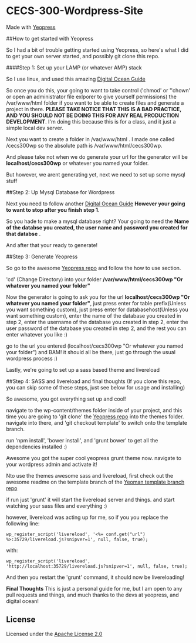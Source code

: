 # CECS-300-Wordpress-Site

Made with [Yeopress](https://github.com/wesleytodd/YeoPress)

##How to get started with Yeopress

So I had a bit of trouble getting started using Yeopress, so here's what I did to get your own server started, and possibly git clone this repo.

####Step 1: Set up your LAMP (or whatever AMP) stack

So I use linux, and used this amazing [Digital Ocean Guide](https://www.digitalocean.com/community/tutorials/how-to-install-linux-apache-mysql-php-lamp-stack-on-ubuntu-14-04)

So once you do this, your going to want to take control ('chmod' or ''chown' or open an administrator file exlporer to give yourself permissions) the /var/www/html folder if you want to be able to create files and generate a project in there. **PLEASE TAKE NOTICE THAT THIS IS A BAD PRACTICE, AND YOU SHOULD NOT BE DOING THIS FOR ANY REAL PRODUCTION DEVELOPMENT**. I'm doing this because this is for a class, and it just a simple local dev server.

Next you want to create a folder in /var/www/html . I made one called /cecs300wp so the absolute path is /var/www/html/cecs300wp.

And please take not when we do generate your url for the generator will be **localhost/cecs300wp** or whatever you named your folder.

But however, we arent generating yet, next we need to set up some mysql stuff

##Step 2: Up Mysql Database for Wordpress

Next you need to follow another [Digital Ocean Guide](https://www.digitalocean.com/community/tutorials/how-to-install-wordpress-on-ubuntu-14-04) **However your going to want to stop after you finish step 1**.

So you hade to make a mysql database right? Your going to need the **Name of the databse you created, the user name and password you created for that databse** .

And after that your ready to generate!

##Step 3: Generate Yeopress

So go to the awesome [Yeopress repo](https://github.com/wesleytodd/YeoPress) and follow the how to use section.

'cd' (Change Directory) into your folder **/var/www/html/cecs300wp "Or whatever you named your folder"**

Now the generator is going to ask you for the url **localhost/cecs300wp "Or whatever you named your folder"**, just press enter for table prefix(Unless you want something custom), just press enter for databasehost(Unless you want something custom), enter the name of the database you created in step 2, enter the username of the database you created in step 2, enter the user password of the database you created in step 2, and the rest you can enter whatever you like :)

go to the url you entered (localhost/cecs300wp "Or whatever you named your folder") and BAM! it should all be there, just go through the usual wordpress process :)

Lastly, we're going to set up a sass based theme and livereload

##Step 4: SASS and livereload and final thoughts (If you clone this repo, you can skip some of these steps, just see below for usage and installing)

So awesome, you got everything set up and cool!

navigate to the wp-content/themes folder inside of your project, and this time you are going to 'git clone' the [Yeopress repo](https://github.com/wesleytodd/YeoPress) into the themes folder. navigate into there, and 'git checkout template' to switch onto the template branch.

run 'npm install', 'bower install', and 'grunt bower' to get all the dependencies installed :)

Awesome you got the super cool yeopress grunt theme now. navigate to your wordpress admin and activate it!

Nto use the themes awesome sass and livereload, first check out the awesome readme on the template branch of the [Yeoman template branch repo](https://github.com/wesleytodd/YeoPress/tree/template)

if run just 'grunt' it will start the livereload server and things. and start watching your sass files and everything :)

however, livereload was acting up for me, so if you you replace the following line:


    wp_register_script('livereload', '<%= conf.get("url") %>:35729/livereload.js?snipver=1', null, false, true);
    
    
with:


    wp_register_script('livereload', 'http://localhost:35729/livereload.js?snipver=1', null, false, true);
    
    
And then you restart the 'grunt' command, it should now be livereloading!


**Final Thoughts** This is just a personal guide for me, but I am open to any pull requests and things, and much thanks to the devs at yeopress, and digital ocean! 

## License

Licensed under the [Apache License 2.0](http://choosealicense.com/licenses/apache-2.0/)
